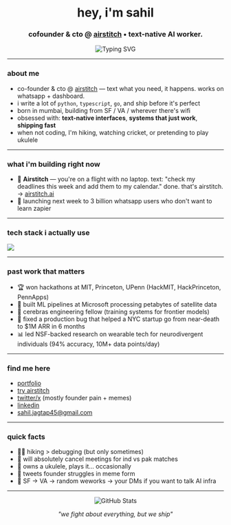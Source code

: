 <h1 align="center">hey, i'm sahil </h1>
<h3 align="center">cofounder & cto @ <a href="https://airstitch.ai">airstitch</a> • text-native AI worker.</h3>
<p align="center">
  <img src="https://readme-typing-svg.demolab.com?font=Fira+Code&size=22&pause=1000&center=true&vCenter=true&width=600&height=80&lines=building+text-native+automation;making+AI+actually+useful;shipping+fast+%2B+breaking+things" alt="Typing SVG" />
</p>

---

###  about me 

-  co-founder & cto @ [airstitch](https://airstitch.ai) — text what you need, it happens. works on whatsapp + dashboard.
-  i write a lot of `python`, `typescript`, `go`, and ship before it's perfect
-  born in mumbai, building from SF / VA / wherever there's wifi
-  obsessed with: **text-native interfaces**, **systems that just work**, **shipping fast**
-  when not coding, I'm hiking, watching cricket, or pretending to play ukulele

---

###  what i'm building right now

- 🚀 **Airstitch** — you're on a flight with no laptop. text: "check my deadlines this week and add them to my calendar." done. that's airstitch. → [airstitch.ai](https://airstitch.ai)
- 📱 launching next week to 3 billion whatsapp users who don't want to learn zapier

---

###  tech stack i actually use

<p align="left">
  <img src="https://skillicons.dev/icons?i=py,ts,react,nextjs,tailwind,fastapi,supabase,postgres,redis,cloudflare,vercel,docker,linux,bash" />
</p>

---

###  past work that matters

- 🏆 won hackathons at MIT, Princeton, UPenn (HackMIT, HackPrinceton, PennApps)
- 🧪 built ML pipelines at Microsoft processing petabytes of satellite data
- 🤖 cerebras engineering fellow (training systems for frontier models)
- 🔧 fixed a production bug that helped a NYC startup go from near-death to $1M ARR in 6 months
- 📊 led NSF-backed research on wearable tech for neurodivergent individuals (94% accuracy, 10M+ data points/day)

---

###  find me here

-  [portfolio](https://jagtap.tech)
-  [try airstitch](https://airstitch.ai)
-  [twitter/x](https://x.com/twtofsahil) (mostly founder pain + memes)
-  [linkedin](https://linkedin.com/in/sahiljagtap08)
-  sahil.jagtap45@gmail.com

---

###  quick facts

- 🧗‍♂️ hiking > debugging (but only sometimes)
- 🏏 will absolutely cancel meetings for ind vs pak matches
- 🎵 owns a ukulele, plays it... occasionally
- 🧵 tweets founder struggles in meme form
- 📍 SF → VA → random weworks → your DMs if you want to talk AI infra

---

<p align="center">
  <img src="https://github-readme-stats.vercel.app/api?username=sahiljagtap08&show_icons=true&theme=dark" alt="GitHub Stats" />
</p>

<p align="center">
  <i>"we fight about everything, but we ship"</i>
</p>
